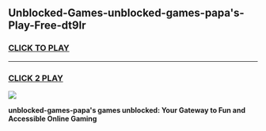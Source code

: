 
## Unblocked-Games-unblocked-games-papa's-Play-Free-dt9lr
<h3>
<a href="https://premium76.site?title=unblocked-games-papa's&ref=10A">CLICK TO PLAY</a></h3>
<hr>

<h3>
<a href="https://premium76.site?title=unblocked-games-papa's&ref=10A">CLICK 2 PLAY</a>
  
</h3>

<a href="https://premium76.site?title=unblocked-games-papa's&ref=10A"><img src="https://clearcache.store/games.png"></a>


**unblocked-games-papa's games unblocked: Your Gateway to Fun and Accessible Online Gaming**
